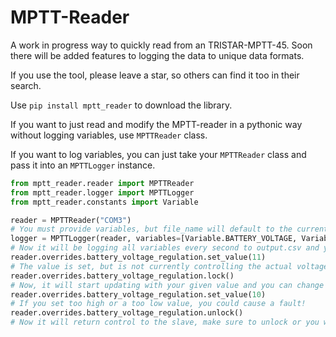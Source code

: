 # MPTT-Reader

A work in progress way to quickly read from an TRISTAR-MPTT-45. Soon there will be added features to logging the data to unique data formats.

If you use the tool, please leave a star, so others can find it too in their search.

Use `pip install mptt_reader` to download the library.

If you want to just read and modify the MPTT-reader in a pythonic way without logging variables, use `MPTTReader` class.

If you want to log variables, you can just take your `MPTTReader` class and pass it into an `MPTTLogger` instance.

```py
from mptt_reader.reader import MPTTReader
from mptt_reader.logger import MPTTLogger
from mptt_reader.constants import Variable

reader = MPTTReader("COM3")
# You must provide variables, but file_name will default to the current date and time. Update interval is normally 1 second.
logger = MPTTLogger(reader, variables=[Variable.BATTERY_VOLTAGE, Variable.ARRAY_VOLTAGE], file_name="output", update_interval=2)
# Now it will be logging all variables every second to output.csv and you can still mess with the MPTTReader
reader.overrides.battery_voltage_regulation.set_value(11)
# The value is set, but is not currently controlling the actual voltage regulation.
reader.overrides.battery_voltage_regulation.lock() 
# Now, it will start updating with your given value and you can change it.
reader.overrides.battery_voltage_regulation.set_value(10) 
# If you set too high or a too low value, you could cause a fault!
reader.overrides.battery_voltage_regulation.unlock()
# Now it will return control to the slave, make sure to unlock or you will just keep the same value forever.
```
